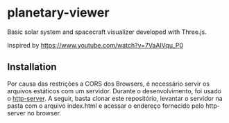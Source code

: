 # planetary-viewer

Basic solar system and spacecraft visualizer developed with Three.js.

Inspired by https://www.youtube.com/watch?v=7VaAIVqu_P0

## Installation

Por causa das restrições a CORS dos Browsers, é necessário servir os arquivos estáticos com um servidor.
Durante o desenvolvimento, foi usado o [http-server](https://github.com/http-party/http-server).
A seguir, basta clonar este repositório, levantar o servidor na pasta com o arquivo index.html e acessar o endereço fornecido pelo http-server no browser.
